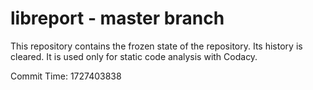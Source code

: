 # libreport - master branch

This repository contains the frozen state of the repository.
Its history is cleared. It is used only for static code
analysis with Codacy.

Commit Time: 1727403838